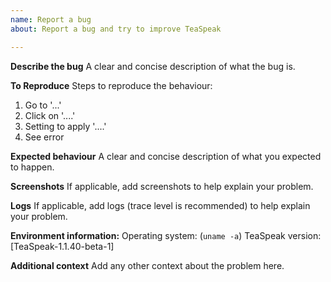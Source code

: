 ```yaml
---
name: Report a bug
about: Report a bug and try to improve TeaSpeak

---
```


**Describe the bug**
A clear and concise description of what the bug is.

**To Reproduce**
Steps to reproduce the behaviour:
1. Go to '...'
2. Click on '....'
3. Setting to apply '....'
4. See error

**Expected behaviour**
A clear and concise description of what you expected to happen.

**Screenshots**
If applicable, add screenshots to help explain your problem.

**Logs**
If applicable, add logs (trace level is recommended) to help explain your problem.

**Environment information:**
 Operating system: (`uname -a`)
 TeaSpeak version: [TeaSpeak-1.1.40-beta-1]

**Additional context**
Add any other context about the problem here.
